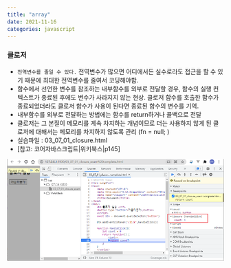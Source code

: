 ```yaml
---
title: "array"
date: 2021-11-16
categories: javascript  
---
```

### 클로저  
* `전역변수를 줄일 수 있다.`  전역변수가 많으면 어디에서든 실수로라도 접근을 할 수 있기 때문에 최대한 전역변수를 줄여서 코딩해야함. 
* 함수에서 선언한 변수를 참조하는 내부함수를 외부로 전달할 경우, 함수의 실행 컨텍스트가 종료된 후에도 변수가 사라지지 않는 현상. 클로저 함수를 호출한 함수가 종료되었더라도 클로저 함수가 사용이 된다면 종료된 함수의 변수를 기억.  
* 내부함수를 외부로 전달하는 방법에는 함수를 return하거나 콜백으로 전달  
* 클로저는 그 본질이 메모리를 계속 차지하는 개념이므로 더는 사용하지 않게 된 클로저에 대해서는 메모리를 차지하지 않도록 관리  (fn = null; )
* 실습파일 : 03_07_01_closure.html
* [참고: 코어자바스크립트|위키북스|p145]  

![closure](/img/closure01.png)  